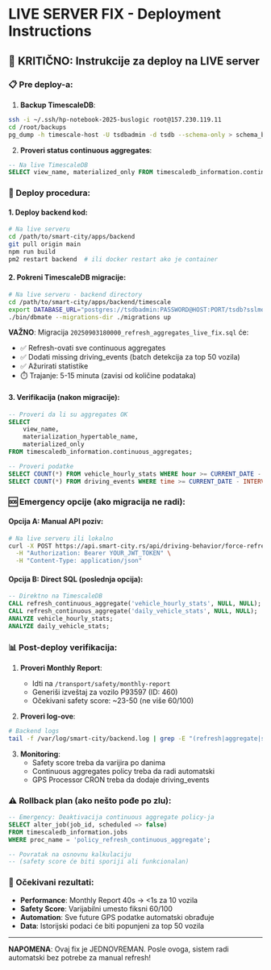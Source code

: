 # LIVE SERVER FIX - Deployment Instructions

## 🚨 KRITIČNO: Instrukcije za deploy na LIVE server

### 📋 Pre deploy-a:

1. **Backup TimescaleDB**:
```bash
ssh -i ~/.ssh/hp-notebook-2025-buslogic root@157.230.119.11
cd /root/backups
pg_dump -h timescale-host -U tsdbadmin -d tsdb --schema-only > schema_backup_$(date +%Y%m%d_%H%M%S).sql
```

2. **Proveri status continuous aggregates**:
```sql
-- Na live TimescaleDB
SELECT view_name, materialized_only FROM timescaledb_information.continuous_aggregates;
```

### 🚀 Deploy procedura:

#### 1. Deploy backend kod:
```bash
# Na live serveru
cd /path/to/smart-city/apps/backend
git pull origin main
npm run build
pm2 restart backend  # ili docker restart ako je container
```

#### 2. Pokreni TimescaleDB migracije:
```bash
# Na live serveru - backend directory
cd /path/to/smart-city/apps/backend/timescale
export DATABASE_URL="postgres://tsdbadmin:PASSWORD@HOST:PORT/tsdb?sslmode=require"
./bin/dbmate --migrations-dir ./migrations up
```

**VAŽNO**: Migracija `20250903180000_refresh_aggregates_live_fix.sql` će:
- ✅ Refresh-ovati sve continuous aggregates
- ✅ Dodati missing driving_events (batch detekcija za top 50 vozila)
- ✅ Ažurirati statistike
- ⏱️ Trajanje: 5-15 minuta (zavisi od količine podataka)

#### 3. Verifikacija (nakon migracije):
```sql
-- Proveri da li su aggregates OK
SELECT 
    view_name,
    materialization_hypertable_name,
    materialized_only
FROM timescaledb_information.continuous_aggregates;

-- Proveri podatke
SELECT COUNT(*) FROM vehicle_hourly_stats WHERE hour >= CURRENT_DATE - INTERVAL '7 days';
SELECT COUNT(*) FROM driving_events WHERE time >= CURRENT_DATE - INTERVAL '7 days';
```

### 🆘 Emergency opcije (ako migracija ne radi):

#### Opcija A: Manual API poziv:
```bash
# Na live serveru ili lokalno
curl -X POST https://api.smart-city.rs/api/driving-behavior/force-refresh-aggregates \
  -H "Authorization: Bearer YOUR_JWT_TOKEN" \
  -H "Content-Type: application/json"
```

#### Opcija B: Direct SQL (poslednja opcija):
```sql
-- Direktno na TimescaleDB
CALL refresh_continuous_aggregate('vehicle_hourly_stats', NULL, NULL);
CALL refresh_continuous_aggregate('daily_vehicle_stats', NULL, NULL);
ANALYZE vehicle_hourly_stats;
ANALYZE daily_vehicle_stats;
```

### 📊 Post-deploy verifikacija:

1. **Proveri Monthly Report**:
   - Idti na `/transport/safety/monthly-report`
   - Generiši izveštaj za vozilo P93597 (ID: 460)
   - Očekivani safety score: ~23-50 (ne više 60/100)

2. **Proveri log-ove**:
```bash
# Backend logs
tail -f /var/log/smart-city/backend.log | grep -E "(refresh|aggregate|safety)"
```

3. **Monitoring**:
   - Safety score treba da varijira po danima
   - Continuous aggregates policy treba da radi automatski
   - GPS Processor CRON treba da dodaje driving_events

### ⚠️ Rollback plan (ako nešto pođe po zlu):

```sql
-- Emergency: Deaktivacija continuous aggregate policy-ja
SELECT alter_job(job_id, scheduled => false) 
FROM timescaledb_information.jobs 
WHERE proc_name = 'policy_refresh_continuous_aggregate';

-- Povratak na osnovnu kalkulaciju
-- (safety score će biti sporiji ali funkcionalan)
```

### 🎯 Očekivani rezultati:

- **Performance**: Monthly Report 40s → <1s za 10 vozila
- **Safety Score**: Varijabilni umesto fiksni 60/100
- **Automation**: Sve future GPS podatke automatski obrađuje
- **Data**: Istorijski podaci će biti popunjeni za top 50 vozila

---

**NAPOMENA**: Ovaj fix je JEDNOVREMAN. Posle ovoga, sistem radi automatski bez potrebe za manual refresh!